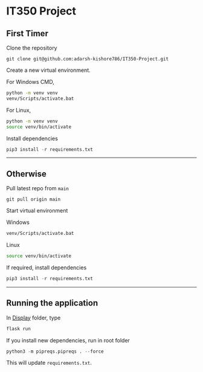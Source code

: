 # IT350 Project

## First Timer

Clone the repository

```git
git clone git@github.com:adarsh-kishore786/IT350-Project.git
```

Create a new virtual environment.

For Windows CMD,

```cmd
python -m venv venv
venv/Scripts/activate.bat
```

For Linux,

```bash
python -m venv venv
source venv/bin/activate
```

Install dependencies

```python
pip3 install -r requirements.txt
```

---

## Otherwise

Pull latest repo from `main`

```git
git pull origin main
```

Start virtual environment

Windows

```cmd
venv/Scripts/activate.bat
```

Linux

```bash
source venv/bin/activate
```

If required, install dependencies

```python
pip3 install -r requirements.txt
```

---

## Running the application

In [Display](Display) folder, type

```python
flask run
```

If you install new dependencies, run in root folder

```python
python3 -m pipreqs.pipreqs . --force
```

This will update `requirements.txt`.
